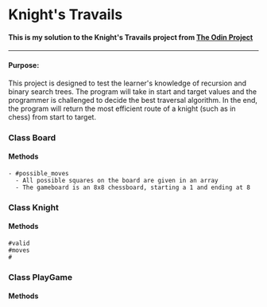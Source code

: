 # Knight's Travails 
#### This is my solution to the Knight's Travails project from [The Odin Project](https://www.theodinproject.com)
_______________________________________________________________
#### Purpose:
This project is designed to test the learner's knowledge of recursion and binary search trees. The program will take in start and target values and the programmer is challenged to decide the best traversal algorithm. In the end, the program will return the most efficient route of a knight (such as in chess) from start to target. 

### Class Board
  #### Methods 
    - #possible_moves
      - All possible squares on the board are given in an array
      - The gameboard is an 8x8 chessboard, starting a 1 and ending at 8

### Class Knight 
  #### Methods 
    #valid
    #moves
    #
### Class PlayGame
  #### Methods 
  